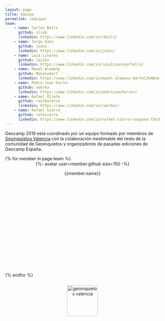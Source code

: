 ```yaml
---
layout: page
title: Equipo
permalink: /equipo/
team:
    - name: Carles Boils
      github: sliob
      linkedin: https://www.linkedin.com/in/cboils/
    - name: Jorge Sanz
      github: jsanz
      linkedin: https://www.linkedin.com/in/jsanz/
    - name: Laia Linares
      github: laialo
      linkedin: https://www.linkedin.com/in/laialinaresortells/
    - name: Manel Alemany
      github: Manalemart
      linkedin: https://www.linkedin.com/in/manel-alemany-mart%C3%ADnez-67b3256b/
    - name: Pedro-Juan Ferrer
      github: vehrka
      linkedin: https://www.linkedin.com/in/pedrojuanferrer/
    - name: Rafael Oliete
      github: raolbaletco
      linkedin: https://www.linkedin.com/in/raolbal/
    - name: Rafael Sierra
      github: rafasierra
      linkedin: https://www.linkedin.com/in/rafael-sierra-requena-73a10236/
---
```



Geocamp 2019 está coordinado por un equipo formado por miembros de [Geoinquietos Valencia](http://geoinquietos.org/grupos/valencia/) con la colaboración inestimable del resto de la comunidad de Geoinquietos y organizadores de pasadas ediciones de Geocamp España.

<div style="display:flex;flex-direction:row;flex-wrap: wrap; justify-conten: center; align-items: center; align-content: center;">
{% for member in page.team %}
<div  style="flex-grow:1;text-align:center;">
    <div>{%- avatar user=member.github size=150 -%}</div>
    <div>
        <p>{{member.name}}<br>
        <a href="https://github.com/{{member.github}}">
            <svg class="svg-icon grey"><use xlink:href="{{ '/assets/minima-social-icons.svg#github' | relative_url }}"></use></svg>
        </a>
        <a href="{{member.linkedin}}">
            <svg class="svg-icon grey"><use xlink:href="{{ '/assets/minima-social-icons.svg#linkedin' | relative_url }}"></use></svg>
        </a>
        </p>
        </div>
    </div>
    {% endfor %}
</div> 

<div style="text-align:center;margin:25px auto 0 auto; width:100%;">
<p>
<img src="https://avatars1.githubusercontent.com/u/1526233?v=4" alt="geoinquietos valencia" width="100"/>
</p>
</div>
